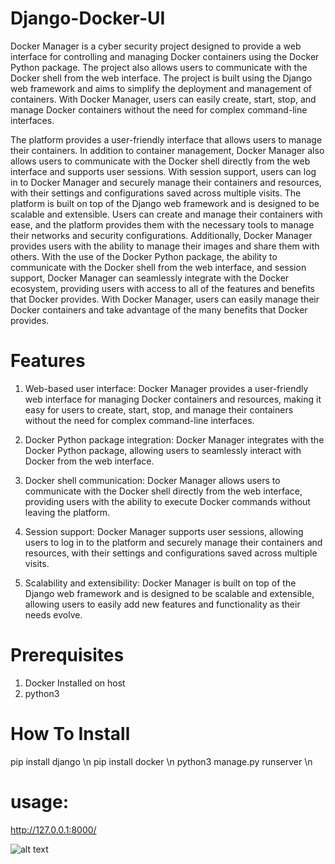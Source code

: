 # Django-Docker-UI
Docker Manager is a cyber security project designed to provide a web interface for controlling and managing Docker containers using the Docker Python package. The project also allows users to communicate with the Docker shell from the web interface. The project is built using the Django web framework and aims to simplify the deployment and management of containers. With Docker Manager, users can easily create, start, stop, and manage Docker containers without the need for complex command-line interfaces.

The platform provides a user-friendly interface that allows users to manage their containers. In addition to container management, Docker Manager also allows users to communicate with the Docker shell directly from the web interface and supports user sessions. With session support, users can log in to Docker Manager and securely manage their containers and resources, with their settings and configurations saved across multiple visits. The platform is built on top of the Django web framework and is designed to be scalable and extensible. Users can create and manage their containers with ease, and the platform provides them with the necessary tools to manage their networks and security configurations. Additionally, Docker Manager provides users with the ability to manage their images and share them with others. With the use of the Docker Python package, the ability to communicate with the Docker shell from the web interface, and session support, Docker Manager can seamlessly integrate with the Docker ecosystem, providing users with access to all of the features and benefits that Docker provides. With Docker Manager, users can easily manage their Docker containers and take advantage of the many benefits that Docker provides.

# Features

1. Web-based user interface: Docker Manager provides a user-friendly web interface for managing Docker containers and resources, making it easy for users to create, start, stop, and manage their containers without the need for complex command-line interfaces.

2. Docker Python package integration: Docker Manager integrates with the Docker Python package, allowing users to seamlessly interact with Docker from the web interface.

3. Docker shell communication: Docker Manager allows users to communicate with the Docker shell directly from the web interface, providing users with the ability to execute Docker commands without leaving the platform.

4. Session support: Docker Manager supports user sessions, allowing users to log in to the platform and securely manage their containers and resources, with their settings and configurations saved across multiple visits.

5. Scalability and extensibility: Docker Manager is built on top of the Django web framework and is designed to be scalable and extensible, allowing users to easily add new features and functionality as their needs evolve.


# Prerequisites

1. Docker Installed on host
2. python3


# How To Install
pip install django \n
pip install docker \n
python3 manage.py runserver \n



# usage:

http://127.0.0.1:8000/

![alt text](http://url/to/img.png)

